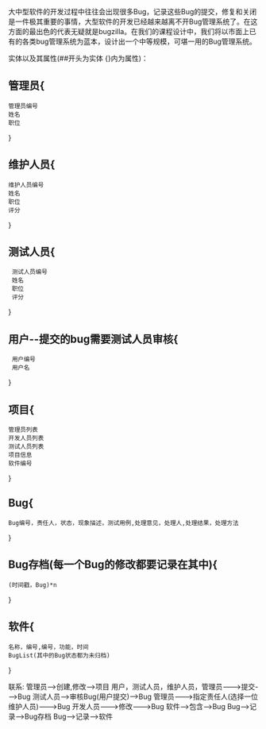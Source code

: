    大中型软件的开发过程中往往会出现很多Bug，记录这些Bug的提交，修复和关闭是一件极其重要的事情，大型软件的开发已经越来越离不开Bug管理系统了。在这方面的最出色的代表无疑就是bugzilla。在我们的课程设计中，我们将以市面上已有的各类bug管理系统为蓝本，设计出一个中等规模，可堪一用的Bug管理系统。

实体以及其属性(##开头为实体 {}内为属性)：

## 管理员{
    管理员编号 
    姓名
    职位
}

## 维护人员{
    维护人员编号
    姓名
    职位
    评分
}

## 测试人员{
     测试人员编号
     姓名
     职位
     评分
}

## 用户--提交的bug需要测试人员审核{
     用户编号  
     用户名
}

## 项目{   
    管理员列表
    开发人员列表
    测试人员列表
    项目信息
    软件编号
}

## Bug{
    Bug编号，责任人，状态，现象描述，测试用例,处理意见，处理人,处理结果，处理方法  
}


## Bug存档(每一个Bug的修改都要记录在其中){
    (时间戳，Bug)*n
}

## 软件{
    名称，编号,编号，功能，时间
    BugList(其中的Bug状态都为未归档)
}

联系:
管理员-->创建,修改-->项目
用户，测试人员，维护人员，管理员--->提交--->Bug
测试人员-->审核Bug(用户提交)-->Bug
管理员--->指定责任人(选择一位维护人员)--->Bug
开发人员--->修改--->Bug
软件-->包含-->Bug
Bug-->记录-->Bug存档
Bug-->记录-->软件

